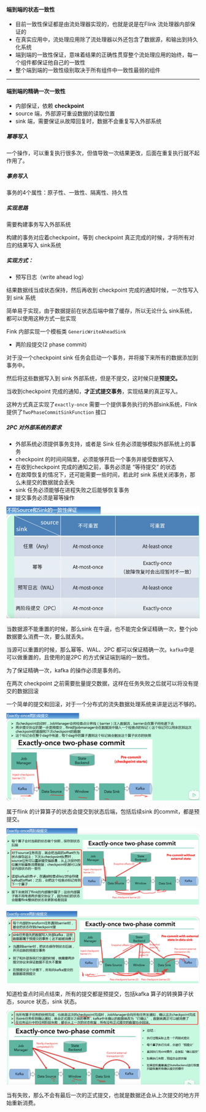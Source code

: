 #### 端到端的状态一致性

* 目前一致性保证都是由流处理器实现的，也就是说是在Flink 流处理器内部保证的
* 在真实应用中，流处理应用除了流处理器以外还包含了数据源，和输出到持久化系统
* 端到端的一致性保证，意味着结果的正确性贯穿整个流处理应用的始终，每一个组件都保证他自己的一致性
* 整个端到端的一致性级别取决于所有组件中一致性最弱的组件

---

#### 端到端的精确一次一致性

* 内部保证，依赖 **checkpoint**
* source 端，外部源可重设数据的读取位置
* sink 端，需要保证从故障回复时，数据不会重复写入外部系统

##### 幂等写入

一个操作，可以重复执行很多次，但值导致一次结果更改，后面在重复执行就不起作用了。



##### 事务写入

事务的4个属性：原子性、一致性、隔离性、持久性

##### 实现思路

需要构建事务写入外部系统

构建的事务对应着checkpoint，等到 checkpoint 真正完成的时候，才将所有对应的结果写入 sink系统

##### 实现方式：

* 预写日志（write ahead log）

结果数据线当成状态保持，然后再收到 checkpoint 完成的通知时候，一次性写入到 sink 系统

简单易于实现，由于数据提前在状态后端中做了缓存，所以无论什么 sink系统，都可以使用这种方式一批实现

Fink 内部实现一个模板类 `GenericWriteAheadSink`

* 两阶段提交(2 phase commit)

对于没一个checkpoint sink 任务会启动一个事务，并将接下来所有的数据添加到事务中。

然后将这些数据写入到 sink 外部系统，但是不提交，这时候只是**预提交。**

当收到checkpoint 完成的通知，**才正式提交事务**，实现结果的真正写入。

这种方式真正实现了`exactly-once` 需要一个提供事务执行的外部sink系统，Flink 提供了`TwoPhaseCommitSinkFunction` 接口



##### 2PC 对外部系统的要求

* 外部系统必须提供事务支持，或者是 Sink 任务必须能够模拟外部系统上的事务
* checkpoint 的时间间隔里，必须能够开启一个事务并接受数据写入
* 在收到checkpoint 完成的通知之前，事务必须是 “等待提交”  的状态
* 在故障恢复的情况下，还可能需要一些时间，若此时 sink 系统关闭事务，那么未提交的数据就会丢失
* sink 任务必须能够在进程失败之后能够恢复事务
* 提交事务必须是幂等操作

![a](./pics/tranaction.png)

当数据源不能重置的时候，那么sink 在牛逼，也不能完全保证精确一次，整个job数据要么消费一次，要么就丢失。

当源可以重置的时候，那么幂等、WAL、2PC 都可以保证精确一次。`kafka`中是可以做重置的，且使用的是2PC 的方式保证端到端的一致性。

为了保证精确一次，kafka 的操作必须是事务的。

在两次 checkpoint 之前需要批量提交数据，这样在任务失败之后就可以将没有提交的数据回滚

一个简单的提交和回滚，对于一个分布式的流失数据处理系统来讲是远远不够的。

![a](./pics/tranaction1.png)

属于flink 的计算算子的状态会提交到状态后端，包括后续sink 的commit，都是预提交。

![a](./pics/tranaction2.png)

![a](./pics/tranaction3.png)

知道检查点时间点结束，所有的提交都是预提交，包括kafka 算子的转换算子状态，source 状态，sink 状态。

![a](./pics/tranaction4.png)

当有失败，那么不会有最后一次的正式提交，也就是数据还会从上次提交的地方开始重新消费。





